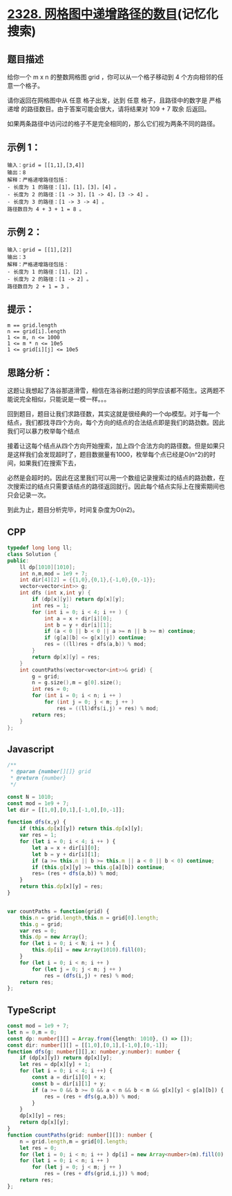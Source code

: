 # [2328. 网格图中递增路径的数目](https://leetcode.cn/problems/number-of-increasing-paths-in-a-grid/)(记忆化搜索)

## 题目描述

给你一个 m x n 的整数网格图 grid ，你可以从一个格子移动到 4 个方向相邻的任意一个格子。

请你返回在网格图中从 任意 格子出发，达到 任意 格子，且路径中的数字是 严格递增 的路径数目。由于答案可能会很大，请将结果对 109 + 7 取余 后返回。

如果两条路径中访问过的格子不是完全相同的，那么它们视为两条不同的路径。

## 示例 1：
```
输入：grid = [[1,1],[3,4]]
输出：8
解释：严格递增路径包括：
- 长度为 1 的路径：[1]，[1]，[3]，[4] 。
- 长度为 2 的路径：[1 -> 3]，[1 -> 4]，[3 -> 4] 。
- 长度为 3 的路径：[1 -> 3 -> 4] 。
路径数目为 4 + 3 + 1 = 8 。
```

## 示例 2：
```
输入：grid = [[1],[2]]
输出：3
解释：严格递增路径包括：
- 长度为 1 的路径：[1]，[2] 。
- 长度为 2 的路径：[1 -> 2] 。
路径数目为 2 + 1 = 3 。
```

## 提示：
```
m == grid.length
n == grid[i].length
1 <= m, n <= 1000
1 <= m * n <= 10e5
1 <= grid[i][j] <= 10e5
``` 

## 思路分析：
这题让我想起了洛谷那道滑雪，相信在洛谷刷过题的同学应该都不陌生。这两题不能说完全相似，只能说是一模一样。。。

回到题目，题目让我们求路径数，其实这就是很经典的一个dp模型。对于每一个结点，我们都找寻四个方向，每个方向的结点的合法结点即是我们的路劲数。因此我们可以暴力枚举每个结点

接着让这每个结点从四个方向开始搜索，加上四个合法方向的路径数。但是如果只是这样我们会发现超时了，题目数据量有1000，枚举每个点已经是O(n^2)的时间，如果我们在搜索下去，

必然是会超时的。因此在这里我们可以用一个数组记录搜索过的结点的路劲数，在次搜索过的结点只需要该结点的路径返回就行。因此每个结点实际上在搜索期间也只会记录一次。

到此为止，题目分析完毕，时间复杂度为O(n2)。

## CPP
```cpp
typedef long long ll;
class Solution {
public:
    ll dp[1010][1010];
    int n,m,mod = 1e9 + 7;
    int dir[4][2] = {{1,0},{0,1},{-1,0},{0,-1}};
    vector<vector<int>> g;
    int dfs (int x,int y) {
        if (dp[x][y]) return dp[x][y];
        int res = 1;
        for (int i = 0; i < 4; i ++ ) {
            int a = x + dir[i][0];
            int b = y + dir[i][1];
            if (a < 0 || b < 0 || a >= n || b >= m) continue;
            if (g[a][b] <= g[x][y]) continue;
            res = ((ll)res + dfs(a,b)) % mod;
        }
        return dp[x][y] = res;
    }
    int countPaths(vector<vector<int>>& grid) {
        g = grid;
        n = g.size(),m = g[0].size();
        int res = 0;
        for (int i = 0; i < n; i ++ )
            for (int j = 0; j < m; j ++ )
                res = ((ll)dfs(i,j) + res) % mod;
        return res;
    }
};
```

## Javascript
```Javascript
/**
 * @param {number[][]} grid
 * @return {number}
 */

const N = 1010;
const mod = 1e9 + 7;
let dir = [[1,0],[0,1],[-1,0],[0,-1]];

function dfs(x,y) {
    if (this.dp[x][y]) return this.dp[x][y];
    var res = 1;
    for (let i = 0; i < 4; i ++ ) {
        let a = x + dir[i][0];
        let b = y + dir[i][1];
        if (a >= this.n || b >= this.m || a < 0 || b < 0) continue;
        if (this.g[x][y] >= this.g[a][b]) continue;
        res= (res + dfs(a,b)) % mod;
    }
    return this.dp[x][y] = res;
}


var countPaths = function(grid) {
    this.n = grid.length,this.m = grid[0].length;
    this.g = grid;
    var res = 0;
    this.dp = new Array();
    for (let i = 0; i < N; i ++ ) {
        this.dp[i] = new Array(1010).fill(0);
    }
    for (let i = 0; i < n; i ++ )
        for (let j = 0; j < m; j ++ )
            res = (dfs(i,j) + res) % mod;
    return res;
};
```

## TypeScript
```ts
const mod = 1e9 + 7;
let n = 0,m = 0;
const dp: number[][] = Array.from({length: 1010}, () => []);
const dir: number[][] = [[1,0],[0,1],[-1,0],[0,-1]];
function dfs(g: number[][],x: number,y:number): number {
    if (dp[x][y]) return dp[x][y];
    let res = dp[x][y] + 1;
    for (let i = 0; i < 4; i ++) {
        const a = dir[i][0] + x;
        const b = dir[i][1] + y;
        if (a >= 0 && b >= 0 && a < n && b < m && g[x][y] < g[a][b]) {
            res = (res + dfs(g,a,b)) % mod;
        }
    }
    dp[x][y] = res;
    return dp[x][y];
}
function countPaths(grid: number[][]): number {
    n = grid.length,m = grid[0].length;
    let res = 0;
    for (let i = 0; i < n; i ++ ) dp[i] = new Array<number>(m).fill(0);
    for (let i = 0; i < n; i ++ )
        for (let j = 0; j < m; j ++ ) 
            res = (res + dfs(grid,i,j)) % mod;
    return res; 
};

```
